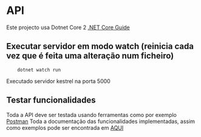 # API 

Este projecto usa Dotnet Core 2 [.NET Core Guide](https://docs.microsoft.com/en-us/dotnet/core/) 

## Executar servidor em modo watch (reinicia cada vez que é feita uma alteração num ficheiro)

```
    dotnet watch run
```

Executado servidor kestrel na porta 5000


## Testar funcionalidades

Toda a API deve ser testada usando ferramentas como por exemplo [Postman](https://www.getpostman.com/)
Toda a documentação das funcionalidades implementadas, assim como exemplos pode ser encontrada em [AQUI](https://documenter.getpostman.com/view/5070442/RWTsrFXi)


